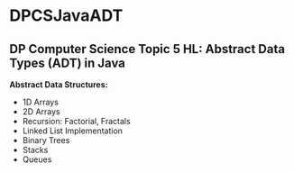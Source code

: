# DPCSJavaADT
## DP Computer Science Topic 5 HL: Abstract Data Types (ADT) in Java

**Abstract Data Structures:**
- 1D Arrays
- 2D Arrays
- Recursion: Factorial, Fractals
- Linked List Implementation
- Binary Trees
- Stacks
- Queues